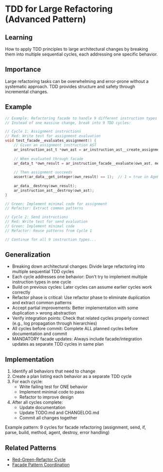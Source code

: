 # TDD for Large Refactoring (Advanced Pattern)

## Learning
How to apply TDD principles to large architectural changes by breaking them into multiple sequential cycles, each addressing one specific behavior.

## Importance
Large refactoring tasks can be overwhelming and error-prone without a systematic approach. TDD provides structure and safety through incremental changes.

## Example
```c
// Example: Refactoring facade to handle 9 different instruction types
// Instead of one massive change, break into 9 TDD cycles:

// Cycle 1: Assignment instructions
// Red: Write test for assignment evaluation
void test_facade__evaluates_assignment() {
    // Given an assignment instruction AST
    ar_instruction_ast_t *own_ast = ar_instruction_ast__create_assignment("x", "42");
    
    // When evaluated through facade
    ar_data_t *own_result = ar_instruction_facade__evaluate(own_ast, memory);
    
    // Then assignment succeeds
    assert(ar_data__get_integer(own_result) == 1);  // 1 = true in AgeRun
    
    ar_data__destroy(own_result);
    ar_instruction_ast__destroy(own_ast);
}

// Green: Implement minimal code for assignment
// Refactor: Extract common patterns

// Cycle 2: Send instructions  
// Red: Write test for send evaluation
// Green: Implement minimal code
// Refactor: Reuse patterns from Cycle 1

// Continue for all 9 instruction types...
```

## Generalization
- Breaking down architectural changes: Divide large refactoring into multiple sequential TDD cycles
- Each cycle addresses one behavior: Don't try to implement multiple instruction types in one cycle
- Build on previous cycles: Later cycles can assume earlier cycles work correctly
- Refactor phase is critical: Use refactor phase to eliminate duplication and extract common patterns
- Accept partial improvements: Better implementation with some duplication > wrong abstraction
- Verify integration points: Check that related cycles properly connect (e.g., log propagation through hierarchies)
- All cycles before commit: Complete ALL planned cycles before documentation and commit
- MANDATORY facade updates: Always include facade/integration updates as separate TDD cycles in same plan

## Implementation
1. Identify all behaviors that need to change
2. Create a plan listing each behavior as a separate TDD cycle
3. For each cycle:
   - Write failing test for ONE behavior
   - Implement minimal code to pass
   - Refactor to improve design
4. After all cycles complete:
   - Update documentation
   - Update TODO.md and CHANGELOG.md
   - Commit all changes together

Example pattern: 9 cycles for facade refactoring (assignment, send, if, parse, build, method, agent, destroy, error handling)

## Related Patterns
- [Red-Green-Refactor Cycle](red-green-refactor-cycle.md)
- [Facade Pattern Coordination](facade-pattern-coordination.md)